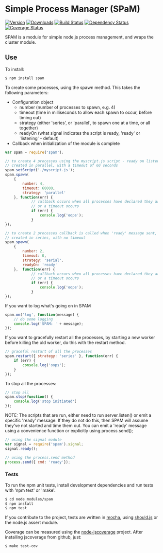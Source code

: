 # Simple Process Manager (SPaM)
[![Version](https://img.shields.io/npm/v/spam.svg)](https://www.npmjs.com/package/spam) [![Downloads](https://img.shields.io/npm/dm/spam.svg)](https://www.npmjs.com/package/spam)
[![Build Status](https://secure.travis-ci.org/iandotkelly/spam.svg)](http://travis-ci.org/iandotkelly/spam)
[![Dependency Status](https://gemnasium.com/iandotkelly/spam.svg)](https://gemnasium.com/iandotkelly/spam)
[![Coverage Status](https://coveralls.io/repos/github/iandotkelly/spam/badge.svg?branch=master)](https://coveralls.io/github/iandotkelly/spam?branch=master)

SPAM is a module for simple node.js process management, and wraps the cluster module.

## Use

To install:

```sh
$ npm install spam
```

To create some processes, using the spawn method.  This takes the following parameters:

- Configuration object
  - number (number of processes to spawn, e.g. 4)
  - timeout (time in milliseconds to allow each spawn to occur, before timing out)
  - strategy (either 'series', or 'parallel', to spawn one at a time, or all together)
  - readyOn (what signal indicates the script is ready, 'ready' or 'listening' - default)
- Callback when initialization of the module is complete

```javascript
var spam = require('spam');

// to create 4 processes using the myscript.js script - ready on listen(),
// created in parallel, with a timeout of 60 seconds
spam.setScript('./myscript.js');
spam.spawn(
	{
		number: 4,
		timeout: 60000,
		strategy: 'parallel'
	}, function(err) {
			// callback occurs when all processes have declared they are working
			// or a timeout occurs
			if (err) {
				console.log('oops');
			}
});

// to create 2 processes callback is called when 'ready' message sent, not on 'listen'
// created in series, with no timeout
spam.spawn(
	{
		number: 2,
		timeout: 0,
		strategy: 'serial',
		readyOn: 'ready'
	},  function(err) {
			// callback occurs when all processes have declared they are working
			// or a timeout occurs
			if (err) {
				console.log('oops');
			}
});
```

If you want to log what's going on in SPAM
```javascript
spam.on('log', function(message) {
	// do some logging
	console.log('SPAM: ' + message);
});
```

If you want to gracefully restart all the processes, by starting a new worker before killing
the old worker, do this with the restart method.

```javascript
// graceful restart of all the processes
spam.restart({ strategy: 'series' }, function(err) {
	if (err) {
		console.log('oops');
	}
});
```

To stop all the processes:
```javascript
// stop all
spam.stop(function() {
	console.log('stop initiated')
});
```

NOTE: The scripts that are run, either need to run server.listen() or emit a specific 'ready' message.
If they do not do this, then SPAM will assume they've not started and time them out.  You can emit
a 'ready' message using a convenience function or explicitly using process.send();

```javascript
// using the signal module
var signal = require('spam').signal;
signal.ready();

// using the process.send method
process.send({ cmd: 'ready'});
```

### Tests

To run the npm unit tests, install development dependencies and run tests with 'npm test' or 'make'.

```sh
$ cd node_modules/spam
$ npm install
$ npm test
```
If you contribute to the project, tests are written in [mocha](http://mochajs.org/), using [should.js](https://github.com/visionmedia/should.js/) or the node.js assert module.

Coverage can be measured using the [node-jscoverage](https://github.com/visionmedia/node-jscoverage) project.  After installing jscoverage from github, just:
```sh
$ make test-cov
```
